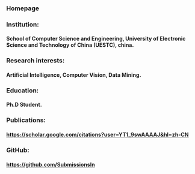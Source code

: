 ### Homepage
### Institution:
#### School of Computer Science and Engineering, University of Electronic Science and Technology of China (UESTC), china. 
### Research interests:
#### Artificial Intelligence, Computer Vision, Data Mining.
### Education:
#### Ph.D Student.
### Publications:
#### https://scholar.google.com/citations?user=YT1_9swAAAAJ&hl=zh-CN
### GitHub:
#### https://github.com/SubmissionsIn
